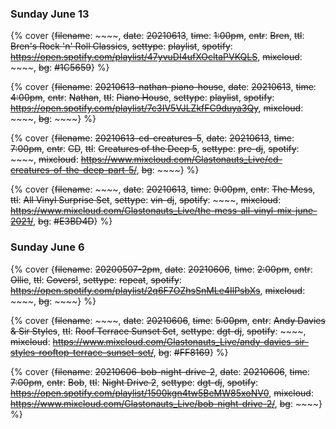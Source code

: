 ### Sunday June 13

{% cover {~~filename~~: ~~~~, ~~date~~: ~~20210613~~, ~~time~~: ~~1:00pm~~, ~~cntr~~: ~~Bren~~, ~~ttl~~: ~~Bren's Rock 'n' Roll Classics~~, ~~settype~~: ~~playlist~~, ~~spotify~~: ~~https://open.spotify.com/playlist/47yvuDI4ufXOcltaPVKQLS~~, ~~mixcloud~~: ~~~~, ~~bg~~: ~~#1C5659~~} %}

{% cover {~~filename~~: ~~20210613-nathan-piano-house~~, ~~date~~: ~~20210613~~, ~~time~~: ~~4:00pm~~, ~~cntr~~: ~~Nathan~~, ~~ttl~~: ~~Piano House~~, ~~settype~~: ~~playlist~~, ~~spotify~~: ~~https://open.spotify.com/playlist/7c3IV5VJLZkfFC9duya3Qy~~, ~~mixcloud~~: ~~~~, ~~bg~~: ~~~~} %}

{% cover {~~filename~~: ~~20210613-cd-creatures-5~~, ~~date~~: ~~20210613~~, ~~time~~: ~~7:00pm~~, ~~cntr~~: ~~CD~~, ~~ttl~~: ~~Creatures of the Deep 5~~, ~~settype~~: ~~pre-dj~~, ~~spotify~~: ~~~~, ~~mixcloud~~: ~~https://www.mixcloud.com/Glastonauts_Live/cd-creatures-of-the-deep-part-5/~~, ~~bg~~: ~~~~} %}

{% cover {~~filename~~: ~~~~, ~~date~~: ~~20210613~~, ~~time~~: ~~9:00pm~~, ~~cntr~~: ~~The Mess~~, ~~ttl~~: ~~All Vinyl Surprise Set~~, ~~settype~~: ~~vin-dj~~, ~~spotify~~: ~~~~, ~~mixcloud~~: ~~https://www.mixcloud.com/Glastonauts_Live/the-mess-all-vinyl-mix-june-2021/~~, ~~bg~~: ~~#E3BD4D~~} %}


### Sunday June 6

{% cover {~~filename~~: ~~20200507-2pm~~, ~~date~~: ~~20210606~~, ~~time~~: ~~2:00pm~~, ~~cntr~~: ~~Ollie~~, ~~ttl~~: ~~Covers!~~, ~~settype~~: ~~repeat~~, ~~spotify~~: ~~https://open.spotify.com/playlist/2q6F7OZhsSnMLe4IlPsbXs~~, ~~mixcloud~~: ~~~~, ~~bg~~: ~~~~} %}

{% cover {~~filename~~: ~~~~, ~~date~~: ~~20210606~~, ~~time~~: ~~5:00pm~~, ~~cntr~~: ~~Andy Davies &amp; Sir Styles~~, ~~ttl~~: ~~Roof Terrace Sunset Set~~, ~~settype~~: ~~dgt-dj~~, ~~spotify~~: ~~~~, ~~mixcloud~~: ~~https://www.mixcloud.com/Glastonauts_Live/andy-davies-sir-styles-rooftop-terrace-sunset-set/~~, ~~bg~~: ~~#FF8169~~} %}

{% cover {~~filename~~: ~~20210606-bob-night-drive-2~~, ~~date~~: ~~20210606~~, ~~time~~: ~~7:00pm~~, ~~cntr~~: ~~Bob~~, ~~ttl~~: ~~Night Drive 2~~, ~~settype~~: ~~dgt-dj~~, ~~spotify~~: ~~https://open.spotify.com/playlist/1500kgn4tw5BeMW85xoNV0~~, ~~mixcloud~~: ~~https://www.mixcloud.com/Glastonauts_Live/bob-night-drive-2/~~, ~~bg~~: ~~~~} %}


